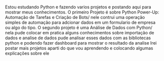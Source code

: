 Estou estudando Python e fazendo varios projetos e postando aqui para mostrar meus conhecimentos.
O primeiro Projeto é sobre Python Power-Up: Automação de Tarefas e Criação de Bots/ nele contrui uma operação simples de automação para adcionar dados em um formulario de empresa ou algo do tipo.
O segundo projeto é uma Análise de Dados com Python/ nela pude colocar em pratica alguns conhecimentos sobre importação de dados e analise de dados pude analisar esses dados com as bibliotecas python e podendo fazer dashboard para mostrar o resultado da analise
Irei postar mais projetos aparti do que vou aprendendo e colocando algumas explicações sobre ele 
